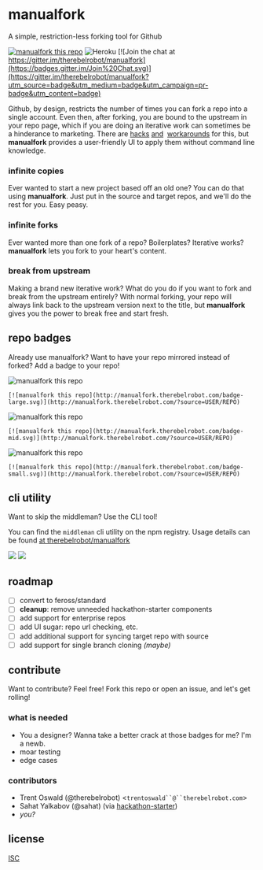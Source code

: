 # manualfork

A simple, restriction-less forking tool for Github

[![manualfork this repo](http://manualfork.therebelrobot.com/badge-mid.svg)](http://manualfork.therebelrobot.com/?source=therebelrobot/manualfork)
![Heroku](http://heroku-badge.herokuapp.com/?app=manualfork&style=flat)
[![Join the chat at https://gitter.im/therebelrobot/manualfork](https://badges.gitter.im/Join%20Chat.svg)](https://gitter.im/therebelrobot/manualfork?utm_source=badge&utm_medium=badge&utm_campaign=pr-badge&utm_content=badge)

Github, by design, restricts the number of times you can fork a repo into a single account. Even then, after forking, you are bound to the upstream in your repo page, which if you are doing an iterative work can sometimes be a hinderance to marketing. There are [hacks](https://adrianshort.org/create-multiple-forks-of-a-github-repo/)  [and](http://therebelrobot.com/tech/2015/10/16/a-simple-method-to-fork-repos-more-than-once.html)  [workarounds](https://help.github.com/articles/duplicating-a-repository/) for this, but **manualfork** provides a user-friendly UI to apply them without command line knowledge.

### infinite copies

Ever wanted to start a new project based off an old one? You can do that using **manualfork**. Just put in the source and target repos, and we'll do the rest for you. Easy peasy.

### infinite forks

Ever wanted more than one fork of a repo? Boilerplates? Iterative works? **manualfork** lets you fork to your heart's content.

### break from upstream

Making a brand new iterative work? What do you do if you want to fork and break from the upstream entirely? With normal forking, your repo will always link back to the upstream version next to the title, but **manualfork** gives you the power to break free and start fresh.

## repo badges

Already use manualfork? Want to have your repo mirrored instead of forked? Add a badge to your repo!

![manualfork this repo](http://manualfork.therebelrobot.com/badge-large.svg)

`[![manualfork this repo](http://manualfork.therebelrobot.com/badge-large.svg)](http://manualfork.therebelrobot.com/?source=USER/REPO)`

![manualfork this repo](http://manualfork.therebelrobot.com/badge-mid.svg)

`[![manualfork this repo](http://manualfork.therebelrobot.com/badge-mid.svg)](http://manualfork.therebelrobot.com/?source=USER/REPO)`

![manualfork this repo](http://manualfork.therebelrobot.com/badge-small.svg)

`[![manualfork this repo](http://manualfork.therebelrobot.com/badge-small.svg)](http://manualfork.therebelrobot.com/?source=USER/REPO)`

## cli utility

Want to skip the middleman? Use the CLI tool!

You can find the `middleman` cli utility on the npm registry. Usage details can be found [at therebelrobot/manualfork](https://github.com/therebelrobot/node-manualfork)

![](https://nodei.co/npm/manualfork.png?downloads=true)
![](https://nodei.co/npm-dl/manualfork.png?months=3&height=2)

## roadmap

- [ ] convert to feross/standard
- [ ] **cleanup**: remove unneeded hackathon-starter components
- [ ] add support for enterprise repos
- [ ] add UI sugar: repo url checking, etc.
- [ ] add additional support for syncing target repo with source
- [ ] add support for single branch cloning *(maybe)*

## contribute

Want to contribute? Feel free! Fork this repo or open an issue, and let's get rolling!

### what is needed

- You a designer? Wanna take a better crack at those badges for me? I'm a newb.
- moar testing
- edge cases

### contributors

- Trent Oswald (@therebelrobot) <`trentoswald``@``therebelrobot.com`>
- Sahat Yalkabov (@sahat) (via [hackathon-starter](https://github.com/sahat/hackathon-starter))
- *you?*

## license

[ISC](https://tldrlegal.com/license/-isc-license)
